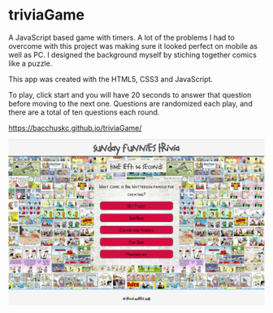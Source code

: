 # triviaGame

A JavaScript based game with timers. A lot of the problems I had to overcome with this project was making sure it looked perfect on mobile as well as PC. I designed the background myself by stiching together comics like a puzzle.

This app was created with the HTML5, CSS3 and JavaScript.

To play, click start and you will have 20 seconds to answer that question before moving to the next one. Questions are randomized each play, and there are a total of ten questions each round.

https://bacchuskc.github.io/triviaGame/

![Trivia](/assets/images/trivia.jpg)
